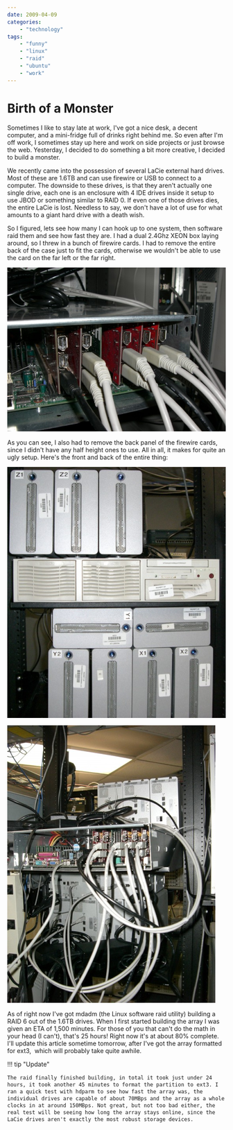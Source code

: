 ```yaml
---
date: 2009-04-09
categories: 
    - "technology"
tags: 
    - "funny"
    - "linux"
    - "raid"
    - "ubuntu"
    - "work"
---
```


# Birth of a Monster

Sometimes I like to stay late at work, I've got a nice desk, a decent computer, and a mini-fridge full of drinks right behind me. So even after I'm off work, I sometimes stay up here and work on side projects or just browse the web. Yesterday, I decided to do something a bit more creative, I decided to build a monster.

<!-- more -->

We recently came into the possession of several LaCie external hard drives. Most of these are 1.6TB and can use firewire or USB to connect to a computer. The downside to these drives, is that they aren't actually one single drive, each one is an enclosure with 4 IDE drives inside it setup to use JBOD or something similar to RAID 0. If even one of those drives dies, the entire LaCie is lost. Needless to say, we don't have a lot of use for what amounts to a giant hard drive with a death wish.

So I figured, lets see how many I can hook up to one system, then software raid them and see how fast they are. I had a dual 2.4Ghz XEON box laying around, so I threw in a bunch of firewire cards. I had to remove the entire back of the case just to fit the cards, otherwise we wouldn't be able to use the card on the far left or the far right.

![Firewire - The Monster](images/firewire.jpg "This server is stuffed full of firewire cards.")

As you can see, I also had to remove the back panel of the firewire cards, since I didn't have any half height ones to use. All in all, it makes for quite an ugly setup. Here's the front and back of the entire thing:

![The Monster](images/test_array.jpg "I use only the best of out-dated equipment.")

![The Monster (back)](images/test_array_back1.jpg "This is actually fairly clean compared to some of the co-located servers our customers have setup.")

As of right now I've got mdadm (the Linux software raid utility) building a RAID 6 out of the 1.6TB drives. When I first started building the array I was given an ETA of 1,500 minutes. For those of you that can't do the math in your head (I can't), that's 25 hours! Right now it's at about 80% complete. I'll update this article sometime tomorrow, after I've got the array formatted for ext3,  which will probably take quite awhile.

!!! tip "Update"

    The raid finally finished building, in total it took just under 24 hours, it took another 45 minutes to format the partition to ext3. I ran a quick test with hdparm to see how fast the array was, the individual drives are capable of about 70MBps and the array as a whole clocks in at around 150MBps. Not great, but not too bad either, the real test will be seeing how long the array stays online, since the LaCie drives aren't exactly the most robust storage devices.

